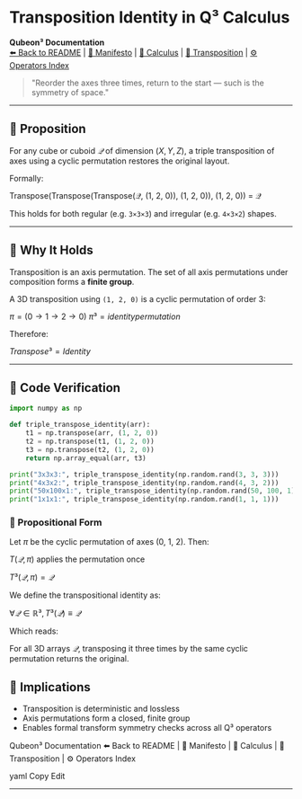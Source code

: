 # Transposition Identity in Q³ Calculus

<!-- NAVIGATION -->
**Qubeon³ Documentation**  
[⬅️ Back to README](../../README.md) | [📘 Manifesto](../MANIFESTO.md) | [📐 Calculus](CALCULUS.md) | [🔁 Transposition](TRANSPOSITION.md) | [⚙️ Operators Index](OPERATORS_INDEX.md)

> "Reorder the axes three times, return to the start — such is the symmetry of space."

---

## 🧮 Proposition

For any cube or cuboid $`𝒬`$ of dimension $`(X, Y, Z)`$, a triple transposition of axes using a cyclic permutation restores the original layout.

Formally:

Transpose(Transpose(Transpose(𝒬, (1, 2, 0)), (1, 2, 0)), (1, 2, 0)) = 𝒬

This holds for both regular (e.g. `3×3×3`) and irregular (e.g. `4×3×2`) shapes.

---

## 🧠 Why It Holds

Transposition is an axis permutation. The set of all axis permutations under composition forms a **finite group**.

A 3D transposition using `(1, 2, 0)` is a cyclic permutation of order 3:

$`π = (0 → 1 → 2 → 0)`$
$`π³ = identity permutation`$

Therefore:

$`Transpose³ = Identity`$

---

## 🧪 Code Verification

```python
import numpy as np

def triple_transpose_identity(arr):
    t1 = np.transpose(arr, (1, 2, 0))
    t2 = np.transpose(t1, (1, 2, 0))
    t3 = np.transpose(t2, (1, 2, 0))
    return np.array_equal(arr, t3)

print("3x3x3:", triple_transpose_identity(np.random.rand(3, 3, 3)))
print("4x3x2:", triple_transpose_identity(np.random.rand(4, 3, 2)))
print("50x100x1:", triple_transpose_identity(np.random.rand(50, 100, 1)))
print("1x1x1:", triple_transpose_identity(np.random.rand(1, 1, 1)))
```

### 🧾 Propositional Form
Let $`π`$ be the cyclic permutation of axes (0, 1, 2). Then:

$`T(𝒬, π)`$ applies the permutation once

$`T³(𝒬, π) = 𝒬`$

We define the transpositional identity as:

$`∀𝒬 ∈ ℝ³, T³(𝒬) ≡ 𝒬`$

Which reads:

For all 3D arrays $`𝒬`$, transposing it three times by the same cyclic permutation returns the original.

## 📍 Implications

- Transposition is deterministic and lossless
- Axis permutations form a closed, finite group
- Enables formal transform symmetry checks across all Q³ operators

<!-- NAVIGATION -->
Qubeon³ Documentation
⬅️ Back to README | 📘 Manifesto | 📐 Calculus | 🔁 Transposition | ⚙️ Operators Index

yaml
Copy
Edit

---
